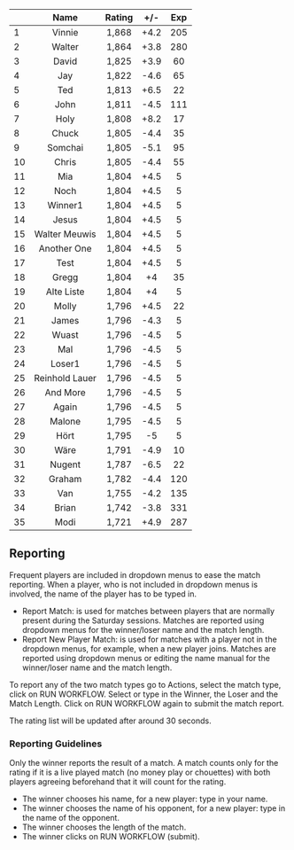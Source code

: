 | |Name|Rating|+/-|Exp|
|-|:--:|:----:|:-:|:-:|
|1|Vinnie|1,868|+4.2|205|
|2|Walter|1,864|+3.8|280|
|3|David|1,825|+3.9|60|
|4|Jay|1,822|-4.6|65|
|5|Ted|1,813|+6.5|22|
|6|John|1,811|-4.5|111|
|7|Holy|1,808|+8.2|17|
|8|Chuck|1,805|-4.4|35|
|9|Somchai|1,805|-5.1|95|
|10|Chris|1,805|-4.4|55|
|11|Mia|1,804|+4.5|5|
|12|Noch|1,804|+4.5|5|
|13|Winner1|1,804|+4.5|5|
|14|Jesus|1,804|+4.5|5|
|15|Walter Meuwis|1,804|+4.5|5|
|16|Another One|1,804|+4.5|5|
|17|Test|1,804|+4.5|5|
|18|Gregg|1,804|+4|35|
|19|Alte Liste|1,804|+4|5|
|20|Molly|1,796|+4.5|22|
|21|James|1,796|-4.3|5|
|22|Wuast|1,796|-4.5|5|
|23|Mal|1,796|-4.5|5|
|24|Loser1|1,796|-4.5|5|
|25|Reinhold Lauer|1,796|-4.5|5|
|26|And More|1,796|-4.5|5|
|27|Again|1,796|-4.5|5|
|28|Malone|1,795|-4.5|5|
|29|Hört|1,795|-5|5|
|30|Wäre|1,791|-4.9|10|
|31|Nugent|1,787|-6.5|22|
|32|Graham|1,782|-4.4|120|
|33|Van|1,755|-4.2|135|
|34|Brian|1,742|-3.8|331|
|35|Modi|1,721|+4.9|287|

 

## Reporting

Frequent players are included in dropdown menus to ease the match reporting.
When a player, who is not included in dropdown menus is involved, the name of the player has to be typed in.

- Report Match:  is used for matches between players that are normally present during the Saturday sessions.
Matches are reported using dropdown menus for the winner/loser name and the match length.
- Report New Player Match:  is used for matches with a player not in the dropdown menus, for example, when a new player joins.
Matches are reported using dropdown menus or editing the name manual for the winner/loser name and the match length.

To report any of the two match types go to Actions, select the match type, click on RUN WORKFLOW.
Select or type in the Winner, the Loser and the Match Length.
Click on RUN WORKFLOW again to submit the match report.

The rating list will be updated after around 30 seconds.

### Reporting Guidelines

Only the winner reports the result of a match.
A match counts only for the rating if it is a live played match (no money play or chouettes)
with both players agreeing beforehand that it will count for the rating.

- The winner chooses his name, for a new player: type in your name.
- The winner chooses the name of his opponent, for a new player: type in the name of the opponent.
- The winner chooses the length of the match.
- The winner clicks on RUN WORKFLOW (submit).

